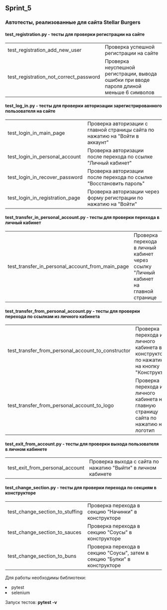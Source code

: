 <h2>Sprint_5</h2>
<h3>Автотесты, реализованные для сайта Stellar Burgers</h3>

<h4>test_registration.py - тесты для проверки регистрации на сайте</h4>
<table>
  <thead>
  </thead>
  <tbody>
    <tr>
      <td>test_registration_add_new_user</td>
      <td>Проверка успешной регистрации на сайте</td>
    </tr>
    <tr>
      <td>test_registration_not_correct_password</td>
      <td>Проверка неуспешной регистрации, вывода ошибки при вводе пароля длиной меньше 6 символов</td>
    </tr>
  </tbody>
</table>

<h4>test_log_in.py - тесты для проверки авторизации зарегистрированного пользователя на сайте</h4>
<table>
  <thead>
  </thead>
  <tbody>
    <tr>
      <td>test_login_in_main_page</td>
      <td>Проверка авторизации с главной страницы сайта по нажатию на "Войти в аккаунт"</td>
    </tr>
    <tr>
      <td>test_login_in_personal_account</td>
      <td>Проверка авторизации после перехода по ссылке "Личный кабинет"</td>
    </tr>
    <tr>
      <td>test_login_in_recover_password</td>
      <td>Проверка авторизации после перехода по ссылке "Восстановить пароль"</td>
    </tr>
    <tr>
      <td>test_login_in_registration_page</td>
      <td>Проверка авторизации через форму регистрации по нажатию на "Войти"</td>
    </tr>
  </tbody>
</table>

<h4>test_transfer_in_personal_account.py - тесты для проверки перехода в личный кабинет</h4>
<table>
  <thead>
  </thead>
  <tbody>
    <tr>
      <td>test_transfer_in_personal_account_from_main_page</td>
      <td>Проверка перехода в личный кабинет через ссылку "Личный кабинет на главной странице</td>
    </tr>
  </tbody>
</table>

<h4>test_transfer_from_personal_account.py - тесты для проверки перехода по ссылкам из личного кабинета</h4>
<table>
  <thead>
  </thead>
  <tbody>
    <tr>
      <td>test_transfer_from_personal_account_to_constructor</td>
      <td>Проверка перехода из личного кабинета в конструктор по нажатию на кнопку "Конструктор"</td>
    </tr>
    <tr>
      <td>test_transfer_from_personal_account_to_logo</td>
      <td>Проверка перехода из личного кабинета на главную страницу сайта по нажатию на логотип</td>
    </tr>
  </tbody>
</table>

<h4>test_exit_from_account.py - тесты для проверки выхода пользователя в личном кабинете</h4>
<table>
  <thead>
  </thead>
  <tbody>
    <tr>
      <td>test_exit_from_personal_account</td>
      <td>Проверка выхода с сайта по нажатию "Выйти" в личном кабинете</td>
    </tr>
  </tbody>
</table>

<h4>test_change_section.py - тесты для проверки перехода по секциям в конструкторе</h4>
<table>
  <thead>
  </thead>
  <tbody>
    <tr>
      <td>test_change_section_to_stuffing</td>
      <td>Проверка перехода в секцию "Начинки" в конструкторе</td>
    </tr>
    <tr>
      <td>test_change_section_to_sauces</td>
      <td>Проверка перехода в секцию "Соусы" в конструкторе</td>
    </tr>
    <tr>
      <td>test_change_section_to_buns</td>
      <td>Проверка перехода в секцию "Соусы", затем в секцию "Булки" в конструкторе</td>
    </tr>
  </tbody>
</table>

Для работы необходимы библиотеки: </br>
<li>pytest</li>
<li>selenium</li>

Запуск тестов:  <b>pytest -v</b>
